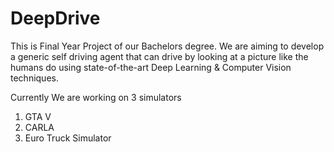 # DeepDrive
This is Final Year Project of our Bachelors degree.
We are aiming to develop a generic self driving agent that can drive by looking at a picture like the humans do using state-of-the-art Deep Learning & Computer Vision techniques.

Currently We are working on 3 simulators
1. GTA V
2. CARLA
3. Euro Truck Simulator


